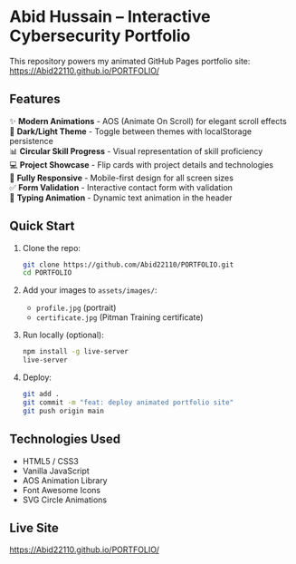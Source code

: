 # Abid Hussain – Interactive Cybersecurity Portfolio

This repository powers my animated GitHub Pages portfolio site:  
https://Abid22110.github.io/PORTFOLIO/

## Features

✨ **Modern Animations** - AOS (Animate On Scroll) for elegant scroll effects  
🌙 **Dark/Light Theme** - Toggle between themes with localStorage persistence  
📊 **Circular Skill Progress** - Visual representation of skill proficiency  
💻 **Project Showcase** - Flip cards with project details and technologies  
📱 **Fully Responsive** - Mobile-first design for all screen sizes  
✅ **Form Validation** - Interactive contact form with validation  
🔄 **Typing Animation** - Dynamic text animation in the header  

## Quick Start

1. Clone the repo:
   ```bash
   git clone https://github.com/Abid22110/PORTFOLIO.git
   cd PORTFOLIO
   ```

2. Add your images to `assets/images/`:
   - `profile.jpg` (portrait)  
   - `certificate.jpg` (Pitman Training certificate)  

3. Run locally (optional):
   ```bash
   npm install -g live-server
   live-server
   ```

4. Deploy:
   ```bash
   git add .
   git commit -m "feat: deploy animated portfolio site"
   git push origin main
   ```

## Technologies Used

- HTML5 / CSS3
- Vanilla JavaScript
- AOS Animation Library
- Font Awesome Icons
- SVG Circle Animations

## Live Site

https://Abid22110.github.io/PORTFOLIO/
